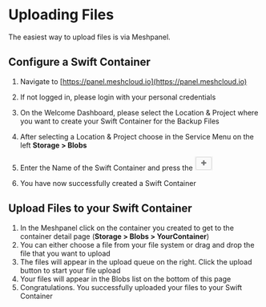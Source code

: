 # Uploading Files

The easiest way to upload files is via Meshpanel. 

## Configure a Swift Container

1. Navigate to [https://panel.meshcloud.io](https://panel.meshcloud.io)

2. If not logged in, please login with your personal credentials

3. On the Welcome Dashboard, please select the Location & Project where you want to create your Swift Container for the Backup Files

4. After selecting a Location & Project choose in the Service Menu on the left **Storage &gt; Blobs**

5. Enter the Name of the Swift Container and press the ![](/assets/plus-sign.png)

6. You have now successfully created a Swift Container

## Upload Files to your Swift Container

1. In the Meshpanel click on the container you created to get to the container detail page \(**Storage &gt; Blobs &gt; YourContainer**\)
2. You can either choose a file from your file system or drag and drop the file that you want to upload
3. The files will appear in the upload queue on the right. Click the upload button to start your file upload
4. Your files will appear in the Blobs list on the bottom of this page
5. Congratulations. You successfully uploaded your files to your Swift Container



